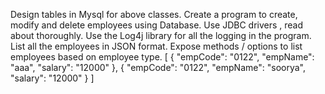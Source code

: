 Design tables in Mysql for above classes.
Create a program to create, modify and delete employees using Database. Use JDBC drivers , read about thoroughly.
Use the Log4j library for all the logging in the program.
List all the employees in JSON format. Expose methods / options to list employees based on employee type.
[
  {
    "empCode": "0122",
    "empName": "aaa",
    "salary": "12000"
  },
  {
    "empCode": "0122",
    "empName": "soorya",
    "salary": "12000"
  }
]
